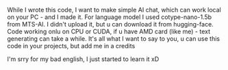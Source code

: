 While I wrote this code, I want to make simple AI chat, which can work local on your PC - and I made it. For language model I used
cotype-nano-1.5b from MTS-AI. I didn't upload it, but u can download it from hugging-face. Code working onlu on CPU or CUDA, if
u have AMD card (like me) - text generating can take a while. It's all what I want to say to you, u can use this code in your
projects, but add me in a credits



I'm srry for my bad english, I just started to learn it xD
